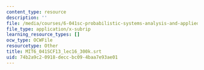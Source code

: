```yaml
---
content_type: resource
description: ''
file: /media/courses/6-041sc-probabilistic-systems-analysis-and-applied-probability-fall-2013/74b2a9c20918deccbc094baa7e93ae01_MIT6_041SCF13_lec16_300k.srt
file_type: application/x-subrip
learning_resource_types: []
ocw_type: OCWFile
resourcetype: Other
title: MIT6_041SCF13_lec16_300k.srt
uid: 74b2a9c2-0918-decc-bc09-4baa7e93ae01
---
```

